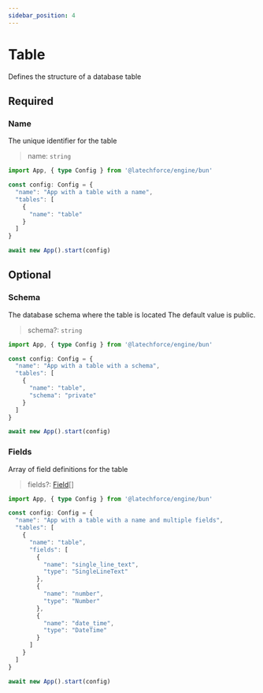 ```yaml
---
sidebar_position: 4
---
```


# Table

Defines the structure of a database table

## Required

### Name

The unique identifier for the table
>name: `string`

```ts
import App, { type Config } from '@latechforce/engine/bun'

const config: Config = {
  "name": "App with a table with a name",
  "tables": [
    {
      "name": "table"
    }
  ]
}

await new App().start(config)
```
## Optional

### Schema

The database schema where the table is located
The default value is public.
>schema?: `string`

```ts
import App, { type Config } from '@latechforce/engine/bun'

const config: Config = {
  "name": "App with a table with a schema",
  "tables": [
    {
      "name": "table",
      "schema": "private"
    }
  ]
}

await new App().start(config)
```
### Fields

Array of field definitions for the table
>fields?: [Field](/api/table/field)[]

```ts
import App, { type Config } from '@latechforce/engine/bun'

const config: Config = {
  "name": "App with a table with a name and multiple fields",
  "tables": [
    {
      "name": "table",
      "fields": [
        {
          "name": "single_line_text",
          "type": "SingleLineText"
        },
        {
          "name": "number",
          "type": "Number"
        },
        {
          "name": "date_time",
          "type": "DateTime"
        }
      ]
    }
  ]
}

await new App().start(config)
```
